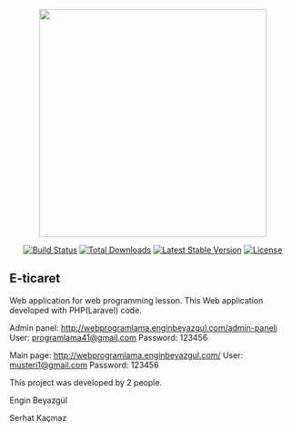 <p align="center"><a href="https://laravel.com" target="_blank"><img src="https://raw.githubusercontent.com/laravel/art/master/logo-lockup/5%20SVG/2%20CMYK/1%20Full%20Color/laravel-logolockup-cmyk-red.svg" width="400"></a></p>

<p align="center">
<a href="https://travis-ci.org/laravel/framework"><img src="https://travis-ci.org/laravel/framework.svg" alt="Build Status"></a>
<a href="https://packagist.org/packages/laravel/framework"><img src="https://img.shields.io/packagist/dt/laravel/framework" alt="Total Downloads"></a>
<a href="https://packagist.org/packages/laravel/framework"><img src="https://img.shields.io/packagist/v/laravel/framework" alt="Latest Stable Version"></a>
<a href="https://packagist.org/packages/laravel/framework"><img src="https://img.shields.io/packagist/l/laravel/framework" alt="License"></a>
</p>

## E-ticaret
Web application for web programming lesson. This Web application developed with PHP(Laravel) code.

Admin panel: http://webprogramlama.enginbeyazgul.com/admin-paneli 
User: programlama41@gmail.com Password: 123456

Main page: http://webprogramlama.enginbeyazgul.com/
User: musteri1@gmail.com Password: 123456

This project was developed by 2 people.

Engin Beyazgül

Serhat Kaçmaz
